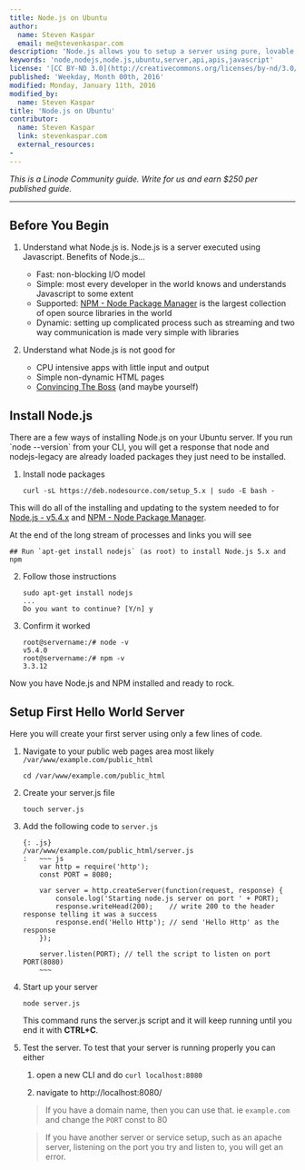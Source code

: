 ```yaml
---
title: Node.js on Ubuntu
author:
  name: Steven Kaspar
  email: me@stevenkaspar.com
description: 'Node.js allows you to setup a server using pure, lovable Javascript. This guide will walk you through setting up your first Node.js server on Ubuntu (14.04).'
keywords: 'node,nodejs,node.js,ubuntu,server,api,apis,javascript'
license: '[CC BY-ND 3.0](http://creativecommons.org/licenses/by-nd/3.0/us/)'
published: 'Weekday, Month 00th, 2016'
modified: Monday, January 11th, 2016
modified_by:
  name: Steven Kaspar
title: 'Node.js on Ubuntu'
contributor:
  name: Steven Kaspar
  link: stevenkaspar.com
  external_resources:
-
---
```


*This is a Linode Community guide. Write for us and earn $250 per published guide.*
<hr>

<h2>Before You Begin</h2>

1.  Understand what Node.js is. Node.js is a server executed using Javascript. Benefits of Node.js...
    * Fast: non-blocking I/O model
    * Simple: most every developer in the world knows and understands Javascript to some extent
    * Supported: [NPM - Node Package Manager](https://www.npmjs.com/) is the largest collection of open source libraries in the world
    * Dynamic: setting up complicated process such as streaming and two way communication is made very simple with libraries
    
2.  Understand what Node.js is not good for
    * CPU intensive apps with little input and output
    * Simple non-dynamic HTML pages
    * [Convincing The Boss](http://nodeguide.com/convincing_the_boss.html) (and maybe yourself)

<h2>Install Node.js</h2>
There are a few ways of installing Node.js on your Ubuntu server. If you run `node --version` from your CLI, you will get a response that node and nodejs-legacy are already loaded packages they just need to be installed.

1.  Install node packages

        curl -sL https://deb.nodesource.com/setup_5.x | sudo -E bash -
    
This will do all of the installing and updating to the system needed to for [Node.js - v5.4.x](https://nodejs.org/en/) and [NPM - Node Package Manager](https://www.npmjs.com/).

At the end of the long stream of processes and links you will see

    ## Run `apt-get install nodejs` (as root) to install Node.js 5.x and npm
    
2.  Follow those instructions
    
        sudo apt-get install nodejs
        ...
        Do you want to continue? [Y/n] y
    
3.  Confirm it worked

        root@servername:/# node -v
        v5.4.0
        root@servername:/# npm -v
        3.3.12
    
Now you have Node.js and NPM installed and ready to rock.

<h2>Setup First Hello World Server</h2>
Here you will create your first server using only a few lines of code.

1.  Navigate to your public web pages area most likely `/var/www/example.com/public_html`

        cd /var/www/example.com/public_html
    
2.  Create your server.js file

        touch server.js

3.  Add the following code to `server.js`

        {: .js}
        /var/www/example.com/public_html/server.js
        :   ~~~ js
            var http = require('http');
            const PORT = 8080;

            var server = http.createServer(function(request, response) {
                console.log('Starting node.js server on port ' + PORT);
                response.writeHead(200);    // write 200 to the header response telling it was a success
                response.end('Hello Http'); // send 'Hello Http' as the response
            });

            server.listen(PORT); // tell the script to listen on port PORT(8080)
            ~~~
    
4.  Start up your server

        node server.js
    
    This command runs the server.js script and it will keep running until you end it with **CTRL+C**.

5.  Test the server. To test that your server is running properly you can either

    1.    open a new CLI and do `curl localhost:8080`

    2.    navigate to http://localhost:8080/

    >If you have a domain name, then you can use that. ie `example.com` and change the `PORT` const to 80
    
    >If you have another server or service setup, such as an apache server, listening on the port you try and listen to, you will get an error.
         









    

